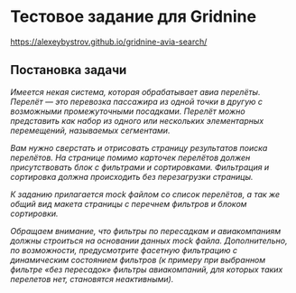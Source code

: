 # Тестовое задание для Gridnine

<https://alexeybystrov.github.io/gridnine-avia-search/>

## Постановка задачи

_Имеется некая система, которая обрабатывает авиа перелёты. Перелёт — это перевозка пассажира из одной точки в другую с возможными промежуточными посадками. Перелёт можно представить как набор из одного или нескольких элементарных перемещений, называемых сегментами._

_Вам нужно сверстать и отрисовать страницу результатов поиска перелётов. На странице помимо карточек перелётов должен присутствовать блок с фильтрами и сортировками. Фильтрация и сортировка должна происходить без перезагрузки страницы._

_К заданию прилагается mock файлом со список перелётов, а так же общий вид макета страницы с перечнем фильтров и блоком сортировки._

_Обращаем внимание, что фильтры по пересадкам и авиакомпаниям должны строиться на основании данных mock файла. Дополнительно, по возможности, предусмотрите фасетную фильтрацию с динамическим состоянием фильтров (к примеру при выбранном фильтре «без пересадок» фильтры авиакомпаний, для которых таких перелетов нет, становятся неактивными)._

